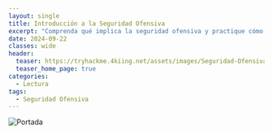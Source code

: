 ```yaml
---
layout: single
title: Introducción a la Seguridad Ofensiva
excerpt: "Comprenda qué implica la seguridad ofensiva y practique cómo ingresar a los sistemas informáticos mediante la explotación de aplicaciones y redes."
date: 2024-09-22
classes: wide
header:
  teaser: https://tryhackme.4kiing.net/assets/images/Seguridad-Ofensiva/Ofensivo.png
  teaser_home_page: true
categories:
  - Lectura
tags:
  - Seguridad Ofensiva
---
```


![Portada](https://tryhackme.4kiing.net/assets/images/Seguridad-Ofensiva/Portada.jpg)
